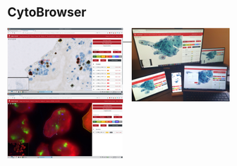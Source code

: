 # CytoBrowser
<a href="media/CytoBrowser_example_view.jpg?raw=true"><img alt="Screenshot of CytoBrowser usage" title="Example view of CytoBrowser usage" align="left" width="52%" src="media/CytoBrowser_example_view.jpg"></a>

<a href="media/CytoBrowser_example_multiuser_multidevice.jpg?raw=true"><img alt="Photo of CytoBrowser multiuser and multidevice usage" title="Example view of multiuser and multidevice usage" align="right" width="44%" src="media/CytoBrowser_example_multiuser_multidevice.jpg"></a>

<br />

---

&nbsp;

<br />

<a href="media/CytoBrowser_example_region.jpg?raw=true"><img alt="Screenshot of CytoBrowser region marking" title="Marking a region in CytoBrowser" align="left" width="52%" src="media/CytoBrowser_example_region.jpg"></a>

<br clear="both"/>
